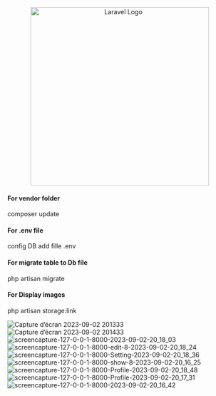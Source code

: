 <p align="center"><a href="https://laravel.com" target="_blank"><img src="https://raw.githubusercontent.com/laravel/art/master/logo-lockup/5%20SVG/2%20CMYK/1%20Full%20Color/laravel-logolockup-cmyk-red.svg" width="400" alt="Laravel Logo"></a></p>

<h4>For vendor folder</h4>
composer update<br/>
<h4>For .env file</h4>
config DB add fille .env<br/>
<h4>For migrate table to Db file</h4>
php artisan migrate<br/>
<h4>For Display images</h4>
php artisan storage:link<br/>




![Capture d’écran 2023-09-02 201333](https://github.com/YounessidrissiAroussi/Darna-project/assets/92603400/72148dc9-cf7a-4ab5-a15f-b476c2dd4900)
![Capture d’écran 2023-09-02 201433](https://github.com/YounessidrissiAroussi/Darna-project/assets/92603400/6227d2f5-e404-495d-bc9c-304506a52b15)
![screencapture-127-0-0-1-8000-2023-09-02-20_18_03](https://github.com/YounessidrissiAroussi/Darna-project/assets/92603400/1a3cf64f-22a6-40cc-bc1b-527050757bdc)
![screencapture-127-0-0-1-8000-edit-8-2023-09-02-20_18_24](https://github.com/YounessidrissiAroussi/Darna-project/assets/92603400/90c477da-acc6-4ef2-b1ea-83a7bdd12ca4)
![screencapture-127-0-0-1-8000-Setting-2023-09-02-20_18_36](https://github.com/YounessidrissiAroussi/Darna-project/assets/92603400/866787cf-176e-4541-8d2e-a0dadbe98bd7)
![screencapture-127-0-0-1-8000-show-8-2023-09-02-20_16_25](https://github.com/YounessidrissiAroussi/Darna-project/assets/92603400/a6c3e2a5-f039-4a04-ab1c-435454ddec64)
![screencapture-127-0-0-1-8000-Profile-2023-09-02-20_18_48](https://github.com/YounessidrissiAroussi/Darna-project/assets/92603400/7aee3586-65ed-440d-bded-ab60cd018169)
![screencapture-127-0-0-1-8000-Profile-2023-09-02-20_17_31](https://github.com/YounessidrissiAroussi/Darna-project/assets/92603400/6e0400f3-cad6-4d55-bda2-4ae5b6323cdd)
![screencapture-127-0-0-1-8000-2023-09-02-20_16_42](https://github.com/YounessidrissiAroussi/Darna-project/assets/92603400/a1336368-1d42-4c13-935c-ab96f851aead)
